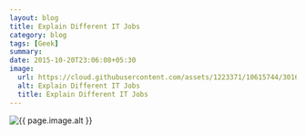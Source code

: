 ```yaml
---
layout: blog
title: Explain Different IT Jobs
category: blog
tags: [Geek]
summary:
date: 2015-10-20T23:06:08+05:30
image:
  url: https://cloud.githubusercontent.com/assets/1223371/10615744/30168d9e-777f-11e5-9f8e-e91f6c50cb25.jpg
  alt: Explain Different IT Jobs
  title: Explain Different IT Jobs
---
```


<img src="{{ page.image.url }}" alt="{{ page.image.alt }}" title="{{ page.image.title }}">
